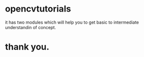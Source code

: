 # opencvtutorials

it has two modules which will help you to get basic to intermediate understandin of concept.

# thank you.
